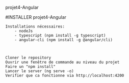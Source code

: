 projet4-Angular

#INSTALLER projet4-Angular
	
	Installations nécessaires:
		- nodeJs
		- typescript (npm install -g typescript)
		- angular-cli (npm install -g @angular/cli)

		

	Cloner le repository
	Ouvrir une fenêtre de commande au niveau du projet
	Faire un "npm install"
	Lancer le server (ng serve -o)
	Verifier que ca fonctionne via http://localhost:4200



 
